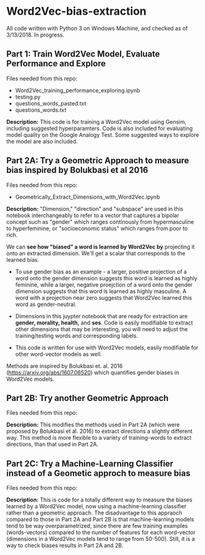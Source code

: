 # Word2Vec-bias-extraction

All code written with Python 3 on Windows Machine, and checked as of 3/13/2018. In progress. 


## Part 1:  Train Word2Vec Model, Evaluate Performance and Explore
Files needed from this repo:
* Word2Vec_training_performance_exploring.ipynb
* testing.py
* questions_words_pasted.txt
* questions_words.txt

**Description:** This code is for training a Word2Vec model using Gensim, including suggested hyperparamters. Code is also included for evaluating model quality on the Google Analogy Test. Some suggested ways to explore the model are also included. 

## Part 2A: Try a Geometric Approach to measure bias inspired by Bolukbasi et al 2016
Files needed from this repo:
* Geometrically_Extract_Dimensions_with_Word2Vec.ipynb

**Description:** "Dimension," "direction" and "subspace" are used in this notebook interchangeably to refer to a vector that captures a bipolar concept such as "gender" which ranges continously from hypermasculine to hyperfeminine, or "socioeconomic status" which ranges from poor to rich. 

We can **see how "biased" a word is learned by Word2Vec by** projecting it onto an extracted dimension. We'll get a scalar that corresponds to the learned bias. 
* To use gender bias as an example - a larger, positive projection of a word onto the gender dimension suggests this word is learned as highly feminine, while a larger, negative proejction of a word onto the gender dimension suggests that this word is learned as highly masculine. A word with a projection near zero suggests that Word2Vec learned this word as gender-neutral. 

* Dimensions in this juypter notebook that are ready for extraction are **gender, morality, health,** and **ses**. Code is easily modifiable to extract other dimensions that may be interesting, you will need to adjust the training/testing words and corresponding labels. 
* This code is written for use with Word2Vec models, easily modifiable for other word-vector models as well. 

Methods are inspired by Bolukbasi et. al. 2016 (https://arxiv.org/abs/1607.06520) which quantifies gender biases in Word2Vec models. 



## Part 2B: Try another Geometric Approach 
Files needed from this repo:


**Description:** This modifies the methods used in Part 2A (which were proposed by Bolukbasi et al. 2016) to extract directions a slightly different way. This method is more flexible to a variety of training-words to extract directions, than that used in Part 2A. 


## Part 2C: Try a Machine-Learning Classifier instead of a Geometic approch to measure bias
Files needed from this repo:


**Description:** This is code for a totally different way to measure the biases learned by a Word2Vec model, now using a machine-learning classifier rather than a geometric approach. The disadvantage to this appraoch compared to those in Part 2A and Part 2B is that machine-learning models tend to be way overparametrized, since there are few training examples (words-vectors) compared to the number of features for each word-vector (dimensions in a Word2Vec models tend to range from 50-500). Still, it is a way to check biases results in Part 2A and 2B.  


